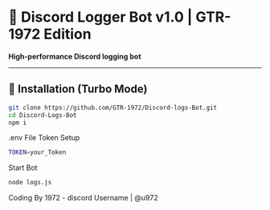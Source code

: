 # 🚀 Discord Logger Bot v1.0 | GTR-1972 Edition

**High-performance Discord logging bot** 

---

## 🔧 Installation (Turbo Mode)

```bash
git clone https://github.com/GTR-1972/Discord-logs-Bot.git
cd Discord-Logs-Bot
npm i
```
.env File Token Setup
```bash
TOKEN=your_Token
```

Start Bot 
```bash
node logs.js
```


Coding By 1972 - discord Username | @u972
